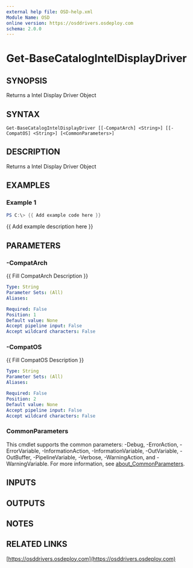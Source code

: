 ```yaml
---
external help file: OSD-help.xml
Module Name: OSD
online version: https://osddrivers.osdeploy.com
schema: 2.0.0
---
```


# Get-BaseCatalogIntelDisplayDriver

## SYNOPSIS
Returns a Intel Display Driver Object

## SYNTAX

```
Get-BaseCatalogIntelDisplayDriver [[-CompatArch] <String>] [[-CompatOS] <String>] [<CommonParameters>]
```

## DESCRIPTION
Returns a Intel Display Driver Object

## EXAMPLES

### Example 1
```powershell
PS C:\> {{ Add example code here }}
```

{{ Add example description here }}

## PARAMETERS

### -CompatArch
{{ Fill CompatArch Description }}

```yaml
Type: String
Parameter Sets: (All)
Aliases:

Required: False
Position: 1
Default value: None
Accept pipeline input: False
Accept wildcard characters: False
```

### -CompatOS
{{ Fill CompatOS Description }}

```yaml
Type: String
Parameter Sets: (All)
Aliases:

Required: False
Position: 2
Default value: None
Accept pipeline input: False
Accept wildcard characters: False
```

### CommonParameters
This cmdlet supports the common parameters: -Debug, -ErrorAction, -ErrorVariable, -InformationAction, -InformationVariable, -OutVariable, -OutBuffer, -PipelineVariable, -Verbose, -WarningAction, and -WarningVariable. For more information, see [about_CommonParameters](http://go.microsoft.com/fwlink/?LinkID=113216).

## INPUTS

## OUTPUTS

## NOTES

## RELATED LINKS

[https://osddrivers.osdeploy.com](https://osddrivers.osdeploy.com)

